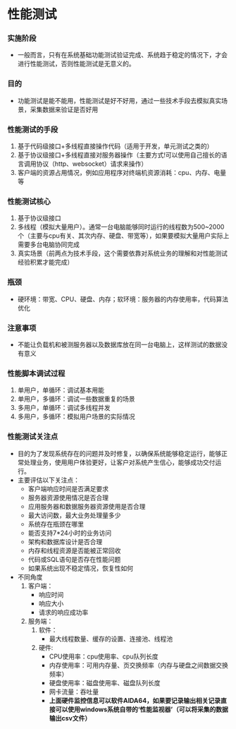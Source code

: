 # 性能测试
### 实施阶段
* 一般而言，只有在系统基础功能测试验证完成、系统趋于稳定的情况下，才会进行性能测试，否则性能测试是无意义的。

### 目的
* 功能测试是能不能用，性能测试是好不好用，通过一些技术手段去模拟真实场景，采集数据来验证是否好用

### 性能测试的手段
1. 基于代码级接口+多线程直接操作代码（适用于开发，单元测试之类的）
2. 基于协议级接口+多线程直接对服务器操作（主要方式!可以使用自己擅长的语言调用协议（http、websocket）请求来操作）
3. 客户端的资源占用情况，例如应用程序对终端机资源消耗：cpu、内存、电量等

### 性能测试核心
1. 基于协议级接口
2. 多线程（模拟大量用户）。通常一台电脑能够同时运行的线程数为500~2000个（主要与cpu有关、其次内存、硬盘、带宽等），如果要模拟大量用户实际上需要多台电脑协同完成
3. 真实场景（前两点为技术手段，这个需要依靠对系统业务的理解和对性能测试经验积累才能完成）

### 瓶颈
* 硬环境：带宽、CPU、硬盘、内存；软环境：服务器的内存使用率，代码算法优化

### 注意事项
* 不能让负载机和被测服务器以及数据库放在同一台电脑上，这样测试的数据没有意义

### 性能脚本调试过程
1. 单用户，单循环：调试基本用能
2. 单用户，多循环：调试一些数据重复的场景
3. 多用户，单循环：调试多线程并发
4. 多用户，多循环：模拟用户场景的实际情况

### 性能测试关注点
* 目的为了发现系统存在的问题并及时修复，以确保系统能够稳定运行，能够正常处理业务，使用用户体验更好，让客户对系统产生信心，能够成功交付运行。
* 主要评估以下关注点：
    * 客户端响应时间是否满足要求
    * 服务器资源使用情况是否合理
    * 应用服务器和数据服务器资源使用是否合理
    * 最大访问数，最大业务处理量多少
    * 系统存在瓶颈在哪里
    * 能否支持7*24小时的业务访问
    * 架构和数据库设计是否合理
    * 内存和线程资源是否能被正常回收
    * 代码或SQL语句是否存在性能问题
    * 如果系统出现不稳定情况，恢复性如何
* 不同角度
  1. 客户端：
     * 响应时间
     * 响应大小
     * 请求的响应成功率
  2. 服务端：
     1. 软件：
        * 最大线程数量、缓存的设置、连接池、线程池
     2. 硬件:        
        * CPU使用率：cpu使用率、cpu队列长度
        * 内存使用率：可用内存量、页交换频率（内存与硬盘之间数据交换频率）
        * 硬盘使用率：磁盘使用率、磁盘队列长度
        * 网卡流量：吞吐量
        * **上面硬件监控信息可以软件AIDA64，如果要记录输出相关记录直接可以使用windows系统自带的‘性能监视器’（可以将采集的数据输出csv文件）** 

